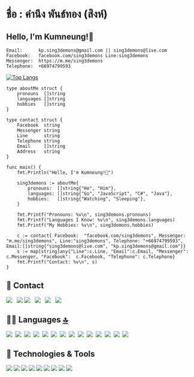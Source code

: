 #       ชื่อ : คำนึง พันธ์ทอง (สิงห์)
      

  
## Hello, I'm Kumneung!👋
```contact
Email:		kp.sing3demons@gmail.com || sing3demons@live.com 
Facebook:	facebook.com/sing3demons Line:sing3demons 
Messenger:	https://m.me/sing3demons 
Telephone:	+66974799593
```
<!--
**sing3demons/sing3demons** is a ✨ _special_ ✨ repository because its `README.md` (this file) appears on your GitHub profile.

-->

[![Top Langs](https://github-readme-stats.vercel.app/api/top-langs/?username=sing3demons&langs_count=26&layout=compact&title_color=ffffff&text_color=c9cacc&icon_color=2bbc8a&bg_color=1d1f21)](https://github.com/sing3demons/sing3demons)

```golng
type aboutMe struct {
	pronouns  []string
	languages []string
	hobbies   []string
}

type contact struct {
	Facebook  string
	Messenger string
	Line      string
	Telephone string
	Email     []string
	Address   string
}

func main() {
	fmt.Println("Hello, I'm Kumneung!👋")

	sing3demons := aboutMe{
		pronouns:  []string{"He", "Him"},
		languages: []string{"Go", "JavaScript", "C#", "Java"},
		hobbies:   []string{"Watching", "Sleeping"},
	}

	fmt.Printf("Pronouns: %v\n", sing3demons.pronouns)
	fmt.Printf("Languages I Know: %v\n", sing3demons.languages)
	fmt.Printf("My Hobbies: %v\n", sing3demons.hobbies)

	c := contact{ Facebook:  "facebook.com/sing3demons", Messenger: "m.me/sing3demons", Line:"sing3demons", Telephone: "+66974799593", Email:[]string{"sing3demons@live.com", "kp.sing3demons@gmail.com"}}
	s := map[string]any{"Line":c.Line, "Email":c.Email, "Messenger": c.Messenger, "Facebook":  c.Facebook, "Telephone": c.Telephone}
	fmt.Printf("Contact: %v\n", s)
}
```



## 📱 Contact 

[<img src="https://img.shields.io/badge/LINE-sing3demons-brightgreen?style=for-the-badge&logo=line&logoColor=white" />](https://line.me/ti/p/~sing3demons)
&nbsp;
[<img src="https://img.shields.io/badge/Microsoft_Outlook-0078D4?style=for-the-badge&logo=microsoft-outlook&logoColor=white" />](https://outlook.live.com/mail/0/)
[<img src="https://img.shields.io/badge/EMAIL-%5Bsing3demons%40live.com%2C%20kp.sing3demons%40gmail.com%5D-critical?style=for-the-badge&logo=gmail&logoColor=white" />](https://mail.google.com/mail/u/0/?ogbl#inbox)
&nbsp;
[<img src="https://img.shields.io/badge/Messenger-00B2FF?style=for-the-badge&logo=messenger&logoColor=white" />](https://m.me/sing3demons)
&nbsp;
[<img src="https://img.shields.io/badge/Facebook-sing3demons-brightgreen?style=for-the-badge&labelColor=black&logo=facebook" />](https://www.facebook.com/sing3demons/)
&nbsp;
[<img src="https://img.shields.io/badge/Phone-%2B66974799593-blueviolet?style=for-the-badge&labelColor=black&logo=phone" />](+66974799593)
&nbsp;

## 👩‍💻 Languages [🔝](#welcome-badges-4-readmemd-profile)


[<img src="https://img.shields.io/badge/Python-3776AB?style=for-the-badge&logo=python&logoColor=white" />](https://github.com/sing3demons)&nbsp;
[<img src="https://img.shields.io/badge/HTML-239120?style=for-the-badge&logo=html5&logoColor=white" />](https://github.com/sing3demons)&nbsp;
[<img src="https://img.shields.io/badge/HTML5-E34F26?style=for-the-badge&logo=html5&logoColor=white" />](https://github.com/sing3demons)&nbsp;
[<img src="https://img.shields.io/badge/CSS-239120?style=for-the-badge&logo=css3&logoColor=white" />](https://github.com/sing3demons)&nbsp;
[<img src="https://img.shields.io/badge/CSS3-1572B6?style=for-the-badge&logo=css3&logoColor=white" />](https://github.com/sing3demons)&nbsp;
[<img src="https://img.shields.io/badge/JavaScript-F7DF1E?style=for-the-badge&logo=javascript&logoColor=black" />](https://github.com/sing3demons)&nbsp;
[<img src="https://img.shields.io/badge/JavaScript-323330?style=for-the-badge&logo=javascript&logoColor=F7DF1E" />](https://github.com/sing3demons)&nbsp;
[<img src="https://img.shields.io/badge/TypeScript-007ACC?style=for-the-badge&logo=typescript&logoColor=white" />](https://github.com/sing3demons)&nbsp;
[<img src="https://img.shields.io/badge/C-00599C?style=for-the-badge&logo=c&logoColor=white" />](https://github.com/sing3demons)&nbsp;
[<img src="https://img.shields.io/badge/C%23-239120?style=for-the-badge&logo=c-sharp&logoColor=white" />](https://github.com/sing3demons)&nbsp;
[<img src="https://img.shields.io/badge/Java-ED8B00?style=for-the-badge&logo=java&logoColor=white" />](https://github.com/sing3demons)&nbsp;
[<img src="https://img.shields.io/badge/Kotlin-0095D5?style=for-the-badge&logo=kotlin&logoColor=white" />](https://github.com/sing3demons)&nbsp;
[<img src="https://img.shields.io/badge/Go-00ADD8?style=for-the-badge&logo=go&logoColor=white" />](https://github.com/LeCoupa/awesome-cheatsheets/blob/master/languages/golang.md)&nbsp;
[<img src="https://img.shields.io/badge/Dart-0175C2?style=for-the-badge&logo=dart&logoColor=white" />](https://github.com/sing3demons)&nbsp;



## 🔧 Technologies & Tools

![](https://img.shields.io/badge/OS-Linux-informational?style=flat&logo=linux&logoColor=white&color=6aa6f8)
![](https://img.shields.io/badge/Editor-VS_Code-informational?style=flat&logo=visual-studio-code&logoColor=white&color=6aa6f8)
![](https://img.shields.io/badge/Code-Python-informational?style=flat&logo=python&logoColor=white&color=6aa6f8)
![](https://img.shields.io/badge/Code-JavaScript-informational?style=flat&logo=javascript&logoColor=white&color=6aa6f8)
![](https://img.shields.io/badge/Code-Golang-informational?style=flat&logo=go&logoColor=white&color=6aa6f8)
![](https://img.shields.io/badge/Code-React-informational?style=flat&logo=react&logoColor=white&color=6aa6f8)
![](https://img.shields.io/badge/Shell-Bash-informational?style=flat&logo=gnu-bash&logoColor=white&color=6aa6f8)
![](https://img.shields.io/badge/Tools-PostgreSQL-informational?style=flat&logo=postgresql&logoColor=white&color=6aa6f8)
![](https://img.shields.io/badge/Tools-Docker-informational?style=flat&logo=docker&logoColor=white&color=6aa6f8)
